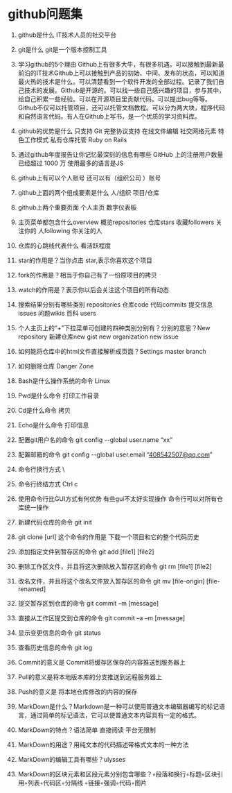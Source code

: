 # github问题集
1. github是什么 IT技术人员的社交平台
1. git是什么 git是一个版本控制工具
1. 学习github的5个理由 Github上有很多大牛，有很多机遇。可以接触到最新最前沿的IT技术Github上可以接触到产品的初始、中间、发布的状态，可以知道最火热的技术是什么。可以清楚看到一个软件开发的全部过程。记录了我们自己技术的发展。Github是开源的。可以找一些自己感兴趣的项目，参与其中，给自己积累一些经验。可以在开源项目里贡献代码。可以提出bug等等。Github不仅可以托管项目，还可以托管文档教程。可以分为两大块，程序代码和自然语言代码。有人在Github上写书，是一个优质的学习资料库。
1. github的优势是什么 只支持 Git 完整协议支持 在线文件编辑 社交网络元素 特色工作模式 私有仓库托管 Ruby on Rails 
1. 通过github年度报告让你记忆最深刻的信息有哪些 GitHub 上的注册用户数量已经超过 1000 万 使用最多的语言是JS
1. github上有可以个人账号 还可以有（组织公司 ）账号
1. github上面的两个组成要素是什么 人/组织 项目/仓库
1. github上两个重要页面 个人主页 数字仪表板
1. 主页菜单都包含什么overview		概览repositories		仓库stars		收藏followers		关注你的                                         人following	你关注的人
1. 仓库的心跳线代表什么 看活跃程度
1. star的作用是？当你点击 star,表示你喜欢这个项目
1. fork的作用是？相当于你自己有了一份原项目的拷贝
1. watch的作用是？表示你以后会关注这个项目的所有动态

1. 搜索结果分别有哪些类别 repositories	仓库code		代码commits		提交信息issues	问题wikis		百科 users	
1. 个人主页上的“+”下拉菜单可创建的四种类别分别有？分别的意思？New repository 新建仓库new gist new organization new issue
1. 如何能将仓库中的html文件直接解析成页面？Settings master branch
1. 如何删除仓库 Danger Zone
1. Bash是什么操作系统的命令 Linux
1. Pwd是什么命令 打印工作目录
1. Cd是什么命令 拷贝
1. Echo是什么命令 打印信息
1. 配置git用户名的命令 git config --global user.name “xx”
1. 配置邮箱的命令 git config --global user.email “408542507@qq.com”
1. 命令行换行方式 \
1. 命令行终结方式 Ctrl c
1. 使用命令行比GUI方式有何优势 有些gui不太好实现操作 命令行可以对所有仓库统一操作
1. 新建代码仓库的命令 git init
1. git clone [url] 这个命令的作用是 下载一个项目和它的整个代码历史
1. 添加指定文件到暂存区的命令 git add [file1] [file2]
1. 删除工作区文件，并且将这次删除放入暂存区的命令 git rm [file1] [file2]
1. 改名文件，并且将这个改名文件放入暂存区的命令 git mv [file-origin] [file-renamed]
1. 提交暂存区到仓库的命令 git commit –m [message]
1. 直接从工作区提交到仓库的命令 git commit –a –m [message]
1. 显示变更信息的命令 git status
1. 查看历史信息的命令 git log
1. Commit的意义是 Commit将缓存区保存的内容推送到服务器上
1. Pull的意义是将本地版本库的分支推送到远程服务器上
1. Push的意义是 将本地仓库修改的内容的保存
1. MarkDown是什么？Markdown是一种可以使用普通文本编辑器编写的标记语言，通过简单的标记语法，它可以使普通文本内容具有一定的格式。
1. MarkDown的特点？语法简单 直接阅读 平台无限制
1. MarkDown的用途？用纯文本的代码描述带格式文本的一种方法
1. MarkDown的编辑工具有哪些？ulysses 
1. MarkDown的区块元素和区段元素分别包含哪些？◦段落和换行◦标题◦区块引用◦列表◦代码区◦分隔线          ◦链接◦强调◦代码◦图片
